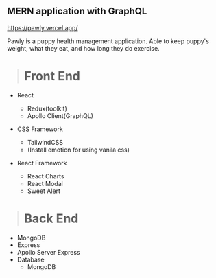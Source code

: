 ## MERN application with GraphQL

https://pawly.vercel.app/

Pawly is a puppy health management application. Able to keep puppy's weight, what they eat, and how long they do exercise.

> # Front End

- React

  - Redux(toolkit)
  - Apollo Client(GraphQL)

- CSS Framework

  - TailwindCSS
  - (Install emotion for using vanila css)

- React Framework

  - React Charts
  - React Modal
  - Sweet Alert

> # Back End

- MongoDB
- Express
- Apollo Server Express
- Database
  - MongoDB
